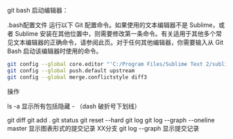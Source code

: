 git bash 启动编辑器：

.bash配置文件
运行以下 Git 配置命令。如果使用的文本编辑器不是 Sublime，或者 Sublime 安装在其他位置中，则需要修改第一条命令。有关适用于其他多个常见文本编辑器的正确命令，请参阅此页。对于任何其他编辑器，你需要输入从 Git Bash 启动该编辑器时使用的命令。

```bash
git config --global core.editor "'C:/Program Files/Sublime Text 2/sublime_text.exe' -n -w"
git config --global push.default upstream
git config --global merge.conflictstyle diff3
```

操作

ls -a 显示所有包括隐藏   - （dash 破折号下划线）

git diff 
git add .
git status
git reset --hard
git log
git log --graph --oneline master    显示图表形式的提交记录  XX分支
git log --graph   显示提交记录
